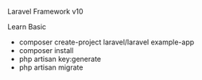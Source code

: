 Laravel Framework v10

Learn Basic 
   * composer create-project laravel/laravel example-app
   * composer install
   * php artisan key:generate
   * php artisan migrate
